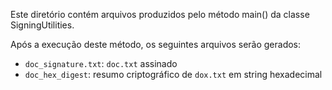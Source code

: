 Este diretório contém arquivos produzidos pelo método main() da classe SigningUtilities.

Após a execução deste método, os seguintes arquivos serão gerados:
- `doc_signature.txt`: `doc.txt` assinado
- `doc_hex_digest`: resumo criptográfico de `dox.txt` em string hexadecimal